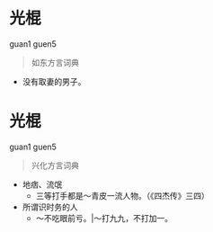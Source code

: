 # 光棍
guan1 guen5
> 如东方言词典
- 没有取妻的男子。

# 光棍
guan1 guen5
> 兴化方言词典
- 地痞、流氓
  - 三等打手都是～青皮一流人物。（《四杰传》三四）
- 所谓识时务的人
  - ～不吃眼前亏。|～打九九，不打加一。
